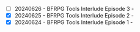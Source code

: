 
 
 - [ ] 20240626 - BFRPG Tools Interlude Episode 3 - 
 - [x] 20240625 - BFRPG Tools Interlude Episode 2 - 
 - [x] 20240624 - BFRPG Tools Interlude Episode 1 - 
